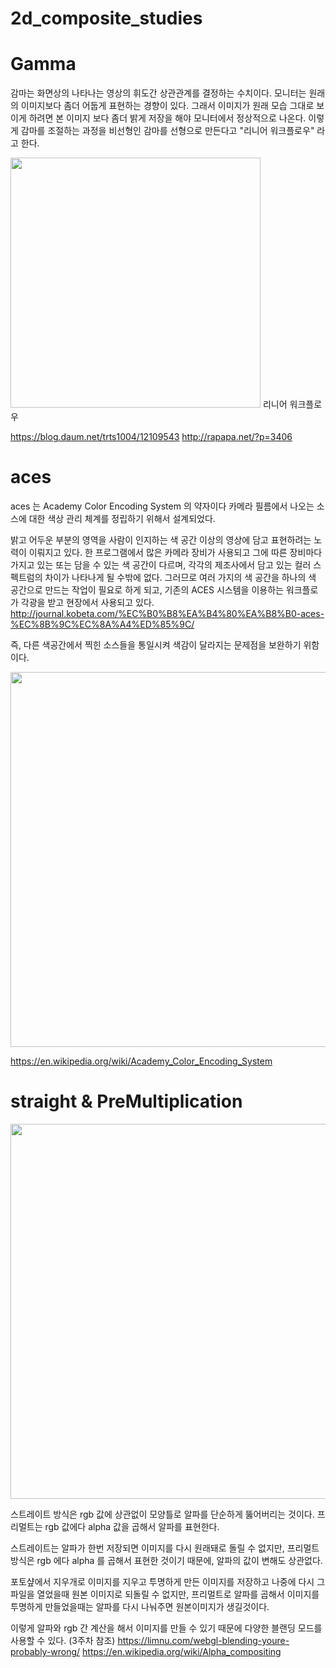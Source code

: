 # 2d_composite_studies
# Gamma
감마는 화면상의 나타나는 영상의 휘도간 상관관계를 결정하는 수치이다.
모니터는 원래의 이미지보다 좀더 어둡게 표현하는 경향이 있다. 그래서 이미지가 원래 모습 그대로 보이게 하려면 본 이미지 보다 좀더 밝게 저장을 해야 모니터에서 정상적으로 나온다.
이렇게 감마를 조절하는 과정을 비선형인 감마를 선형으로 만든다고 "리니어 워크플로우" 라고 한다.



<img src="http://rapapa.net/wp/wp-content/uploads/2018/06/i2eZj9U.png" width="400">
리니어 워크플로우


https://blog.daum.net/trts1004/12109543
http://rapapa.net/?p=3406

# aces
aces 는 Academy Color Encoding System 의 약자이다
카메라 필름에서 나오는 소스에 대한 색상 관리 체계를 정립하기 위해서 설계되었다.


밝고 어두운 부분의 영역을 사람이 인지하는 색 공간 이상의 영상에 담고 표현하려는 노력이 이뤄지고 있다. 한 프로그램에서 많은 카메라 장비가 사용되고 그에 따른 장비마다 가지고 있는 또는 담을 수 있는 색 공간이 다르며, 각각의 제조사에서 담고 있는 컬러 스펙트럼의 차이가 나타나게 될 수밖에 없다. 그러므로 여러 가지의 색 공간을 하나의 색 공간으로 만드는 작업이 필요로 하게 되고, 기존의 ACES 시스템을 이용하는 워크플로가 각광을 받고 현장에서 사용되고 있다. 
<http://journal.kobeta.com/%EC%B0%B8%EA%B4%80%EA%B8%B0-aces-%EC%8B%9C%EC%8A%A4%ED%85%9C/>


즉, 다른 색공간에서 찍힌 소스들을 통일시켜 색감이 달라지는 문제점을 보완하기 위함이다.


<img src="https://i1.wp.com/schoolofcolor.org/wp-content/uploads/2018/11/Post_HDTV_Workflow_Part_II_04.jpg?resize=768%2C585" width="600">


https://en.wikipedia.org/wiki/Academy_Color_Encoding_System


# straight & PreMultiplication
<img src="https://limnu.com/wp-content/uploads/2016/06/premult-vs-straight.jpeg" width="600">

스트레이트 방식은 rgb 값에 상관없이 모양틀로 알파를 단순하게 뚫어버리는 것이다.
프리멀트는 rgb 값에다 alpha 값을 곱해서 알파를 표현한다.

스트레이트는 알파가 한번 저장되면 이미지를 다시 원래돼로 돌릴 수 없지만, 프리멀트 방식은 rgb 에다 alpha 를 곱해서 표현한 것이기 때문에, 알파의 값이 변해도 상관없다.

포토샾에서 지우개로 이미지를 지우고 투명하게 만든 이미지를 저장하고 나중에 다시 그 파일을 열었을때 원본 이미지로 되돌릴 수 없지만,
프리멀트로 알파를 곱해서 이미지를 투명하게 만들었을때는 알파를 다시 나눠주면 원본이미지가 생길것이다.

이렇게 알파와 rgb 간 계산을 해서 이미지를 만들 수 있기 때문에 다양한 블랜딩 모드를 사용할 수 있다. (3주차 참조)
https://limnu.com/webgl-blending-youre-probably-wrong/
https://en.wikipedia.org/wiki/Alpha_compositing
